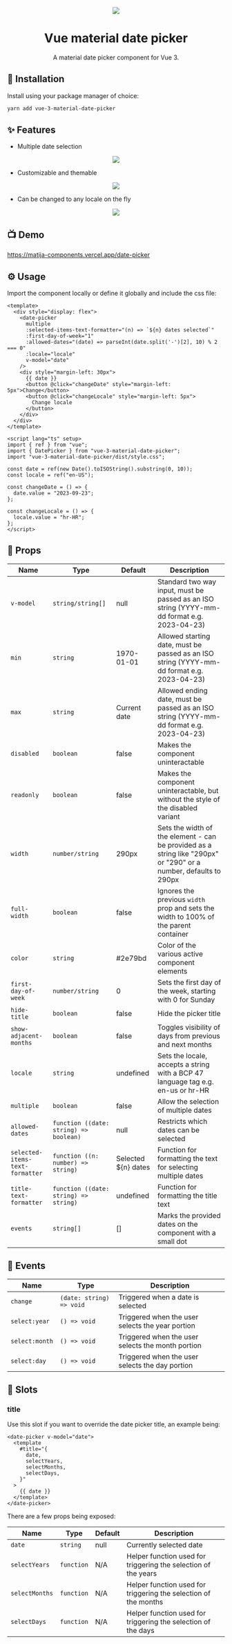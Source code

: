 <div align="center">
  <img src="https://github.com/MatijaNovosel/vue-3-material-date-picker/assets/36193643/424ba8ee-5745-4efd-a411-80449424d149" />
</div>

<h1 align=center>Vue material date picker</h1>
<p align=center>A material date picker component for Vue 3.</p>

## 🚀 Installation

Install using your package manager of choice:

```bash
yarn add vue-3-material-date-picker
```

## ✨ Features

- Multiple date selection

<div align="center">
  <img src="https://github.com/MatijaNovosel/vue-3-material-date-picker/assets/36193643/2ce3f107-2213-47fa-8ad7-2f875cdc6f78" />
</div>

- Customizable and themable

<div align="center">
  <img src="https://github.com/MatijaNovosel/vue-3-material-date-picker/assets/36193643/f1c46ab5-aba4-4a36-ba2c-dce3a32aef19" />
</div>

- Can be changed to any locale on the fly

<div align="center">
  <img src="https://github.com/MatijaNovosel/vue-3-material-date-picker/assets/36193643/2d6270b5-e356-4404-ba19-668fd54a0c4b" />
</div>

## 📺 Demo

https://matija-components.vercel.app/date-picker

## ⚙️ Usage

Import the component locally or define it globally and include the css file:

```vue
<template>
  <div style="display: flex">
    <date-picker
      multiple
      :selected-items-text-formatter="(n) => `${n} dates selected`"
      :first-day-of-week="1"
      :allowed-dates="(date) => parseInt(date.split('-')[2], 10) % 2 === 0"
      :locale="locale"
      v-model="date"
    />
    <div style="margin-left: 30px">
      {{ date }}
      <button @click="changeDate" style="margin-left: 5px">Change</button>
      <button @click="changeLocale" style="margin-left: 5px">
        Change locale
      </button>
    </div>
  </div>
</template>

<script lang="ts" setup>
import { ref } from "vue";
import { DatePicker } from "vue-3-material-date-picker";
import "vue-3-material-date-picker/dist/style.css";

const date = ref(new Date().toISOString().substring(0, 10));
const locale = ref("en-US");

const changeDate = () => {
  date.value = "2023-09-23";
};

const changeLocale = () => {
  locale.value = "hr-HR";
};
</script>
```

## 📃 Props

| Name                            | Type                                   | Default             | Description                                                                                                      |
| ------------------------------- | -------------------------------------- | ------------------- | ---------------------------------------------------------------------------------------------------------------- |
| `v-model`                       | `string/string[]`                      | null                | Standard two way input, must be passed as an ISO string (YYYY-mm-dd format e.g. 2023-04-23)                      |
| `min`                           | `string`                               | 1970-01-01          | Allowed starting date, must be passed as an ISO string (YYYY-mm-dd format e.g. 2023-04-23)                       |
| `max`                           | `string`                               | Current date        | Allowed ending date, must be passed as an ISO string (YYYY-mm-dd format e.g. 2023-04-23)                         |
| `disabled`                      | `boolean`                              | false               | Makes the component uninteractable                                                                               |
| `readonly`                      | `boolean`                              | false               | Makes the component uninteractable, but without the style of the disabled variant                                |
| `width`                         | `number/string`                        | 290px               | Sets the width of the element - can be provided as a string like "290px" or "290" or a number, defaults to 290px |
| `full-width`                    | `boolean`                              | false               | Ignores the previous `width` prop and sets the width to 100% of the parent container                             |
| `color`                         | `string`                               | #2e79bd             | Color of the various active component elements                                                                   |
| `first-day-of-week`             | `number/string`                        | 0                   | Sets the first day of the week, starting with 0 for Sunday                                                       |
| `hide-title`                    | `boolean`                              | false               | Hide the picker title                                                                                            |
| `show-adjacent-months`          | `boolean`                              | false               | Toggles visibility of days from previous and next months                                                         |
| `locale`                        | `string`                               | undefined           | Sets the locale, accepts a string with a BCP 47 language tag e.g. en-us or hr-HR                                 |
| `multiple`                      | `boolean`                              | false               | Allow the selection of multiple dates                                                                            |
| `allowed-dates`                 | `function ((date: string) => boolean)` | null                | Restricts which dates can be selected                                                                            |
| `selected-items-text-formatter` | `function ((n: number) => string)`     | Selected ${n} dates | Function for formatting the text for selecting multiple dates                                                    |
| `title-text-formatter`          | `function ((date: string) => string)`  | undefined           | Function for formatting the title text                                                                           |
| `events`                        | `string[]`                             | []                  | Marks the provided dates on the component with a small dot                                                       |

## 🎺 Events

| Name           | Type                     | Description                                       |
| -------------- | ------------------------ | ------------------------------------------------- |
| `change`       | `(date: string) => void` | Triggered when a date is selected                 |
| `select:year`  | `() => void`             | Triggered when the user selects the year portion  |
| `select:month` | `() => void`             | Triggered when the user selects the month portion |
| `select:day`   | `() => void`             | Triggered when the user selects the day portion   |

## 🧩 Slots

### title

Use this slot if you want to override the date picker title, an example being:

```vue
<date-picker v-model="date">
  <template
    #title="{
      date,
      selectYears,
      selectMonths,
      selectDays,
    }"
  >
    {{ date }}
  </template>
</date-picker>
```

There are a few props being exposed:

| Name           | Type       | Default | Description                                                     |
| -------------- | ---------- | ------- | --------------------------------------------------------------- |
| `date`         | `string`   | null    | Currently selected date                                         |
| `selectYears`  | `function` | N/A     | Helper function used for triggering the selection of the years  |
| `selectMonths` | `function` | N/A     | Helper function used for triggering the selection of the months |
| `selectDays`   | `function` | N/A     | Helper function used for triggering the selection of the days   |
